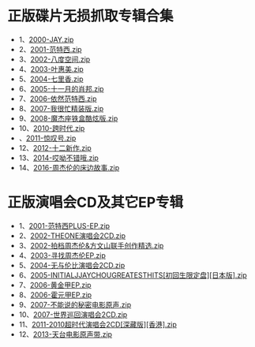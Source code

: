 # 正版碟片无损抓取专辑合集
* 1、[2000-JAY.zip](/2000-JAY/README.md)
* 2、[2001-范特西.zip](/2001-范特西/README.md)
* 3、[2002-八度空间.zip](/2002-八度空间/README.md)
* 4、[2003-叶惠美.zip](/2003-叶惠美/README.md)
* 5、[2004-七里香.zip](/2004-七里香/README.md)
* 6、[2005-十一月的肖邦.zip](/2005-十一月的肖邦/README.md)
* 7、[2006-依然范特西.zip](/2006-依然范特西/README.md)
* 8、[2007-我很忙精装版.zip](/2007-我很忙[精装版]/README.md)
* 9、[2008-魔杰座铁盒酷炫版.zip](/2008-魔杰座[铁盒酷炫版]/README.md)
* 10、[2010-跨时代.zip](/2010-跨时代/README.md)
* 、[2011-惊叹号.zip](/2011-惊叹号/README.md)
* 12、[2012-十二新作.zip](/2012-十二新作/README.md)
* 13、[2014-哎呦不错哦.zip](/2014-哎呦不错哦.zip/README.md)
* 14、[2016-周杰伦的床边故事.zip](/2016-周杰伦的床边故事/README.md)
# 正版演唱会CD及其它EP专辑
* 1、[2001-范特西PLUS-EP.zip](/2001-范特西PLUS-EP/README.md)
* 2、[2002-THEONE演唱会2CD.zip](/2002-THEONE演唱会2CD/README.md)
* 3、[2002-拍档周杰伦&方文山联手创作精选.zip](/2002-拍档周杰伦&方文山联手创作精选/README.md)
* 4、[2003-寻找周杰伦EP.zip](/2003-寻找周杰伦EP/README.md)
* 5、[2004-无与伦比演唱会2CD.zip](/2004-无与伦比演唱会2CD/README.md)
* 6、[2005-INITIALJJAYCHOUGREATESTHITS[初回生限定盘][日本版].zip](/2005-INITIALJJAYCHOUGREATESTHITS[初回生限定盘][日本版]/README.md)
* 7、[2006-黄金甲EP.zip](/2006-黄金甲EP/README.md)
* 8、[2006-霍元甲EP.zip](/2006-霍元甲EP/README.md)
* 9、[2007-不能说的秘密电影原声.zip](/2007-不能说的秘密电影原声/README.md)
* 10、[2007-世界巡回演唱会2CD.zip](/2007-世界巡回演唱会2CD/README.md)
* 11、[2011-2010超时代演唱会2CD[深藏版][香港].zip](/2011-2010超时代演唱会2CD[深藏版][香港]/README.md)
* 12、[2013-天台电影原声带.zip](/2013-天台电影原声带/README.md)
